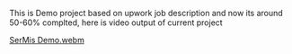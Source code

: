 This is Demo project based on upwork job description and now its around 50-60% complted, here is video output of current project

[SerMis Demo.webm](https://github.com/ravidudhatra/SerMisDemo/assets/17568583/c84ac4bf-91d6-4b6b-bb21-c067eb0ccc5f)
